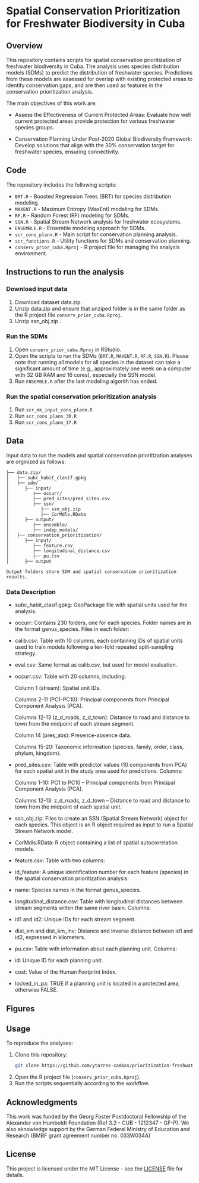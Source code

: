# Spatial Conservation Prioritization for Freshwater Biodiversity in Cuba

## Overview
This repository contains scripts for spatial conservation prioritization of freshwater biodiversity in Cuba. The analysis uses species distribution models (SDMs) to predict the distribution of freshwater species. Predictions from these models are assessed for overlap with existing protected areas to identify conservation gaps, and are then used as features in the conservation prioritization analysis.

The main objectives of this work are:

- Assess the Effectiveness of Current Protected Areas: Evaluate how well current protected areas provide protection for various freshwater species groups.

- Conservation Planning Under Post-2020 Global Biodiversity Framework: Develop solutions that align with the 30% conservation target for freshwater species, ensuring connectivity.

## Code
The repository includes the following scripts:

- `BRT.R` - Boosted Regression Trees (BRT) for species distribution modeling.
- `MAXENT.R` - Maximum Entropy (MaxEnt) modeling for SDMs.
- `RF.R` - Random Forest (RF) modeling for SDMs.
- `SSN.R` - Spatial Stream Network analysis for freshwater ecosystems.
- `ENSEMBLE.R` - Ensemble modeling approach for SDMs.
- `scr_cons_plann.R` - Main script for conservation planning analysis.
- `scr_functions.R` - Utility functions for SDMs and conservation planning.
- `conserv_prior_cuba.Rproj` - R project file for managing the analysis environment.

## Instructions to run the analysis 
### Download input data

1. Download dataset data.zip.
2. Unzip data.zip and ensure that unziped folder is in the same folder as the R project file `conserv_prior_cuba.Rproj`.
3. Unzip ssn_obj.zip .

### Run the SDMs

1. Open `conserv_prior_cuba.Rproj` in RStudio.
2. Open the scripts to run the SDMs (`BRT.R`, `MAXENT.R`, `RF.R`, `SSN.R`). 
Please note that running all models for all species in the dataset can take a significant amount of 
time (e.g., approximately one week on a computer with 32 GB RAM and 16 cores), especially the SSN model.
3. Run `ENSEMBLE.R` after the last modeling algorith has ended.

### Run the spatial conservation prioritization analysis

1. Run `scr_mk_input_cons_plann.R`
2. Run `scr_cons_plann_30.R`
2. Run `scr_cons_plann_17.R`

## Data 

Input data to run the models and spatial conservation prioritization analyses are orginized as follows:

```
├── data.zip/
│   ├── subc_habit_clasif.gpkg
│   ├── sdm/
│      ├── input/
│         ├── occurr/
│         ├── pred_sites/pred_sites.csv
│         ├── ssn/
│            ├── ssn_obj.zip 
│            ├── CorMdls.RData
│      ├── output/
│         ├── ensemble/
│         ├── indep_models/
│   ├── conservation_prioritization/
│      ├── input/
│         ├── feature.csv
│         ├── longitudinal_distance.csv
│         ├── pu.csv
│      ├── output

Output folders store SDM and spatial conservation prioritization results.

```

### Data Description

- subc_habit_clasif.gpkg: GeoPackage file with spatial units used for the analysis.

- occurr: Contains 230 folders, one for each species. Folder names are in the format genus_species. Files in each folder:

- calib.csv: Table with 10 columns, each containing IDs of spatial units used to train models following a ten-fold repeated split-sampling strategy.

- eval.csv: Same format as calib.csv, but used for model evaluation.

- occurr.csv: Table with 20 columns, including:

   Column 1 (stream): Spatial unit IDs.

   Columns 2-11 (PC1-PC10): Principal components from Principal Component Analysis (PCA).

   Columns 12-13 (z_d_roads, z_d_town): Distance to road and distance to town from the midpoint of each stream segment.

   Column 14 (pres_abs): Presence-absence data.

   Columns 15-20: Taxonomic information (species, family, order, class, phylum, kingdom).

- pred_sites.csv: Table with predictor values (10 components from PCA) for each spatial unit in the study area used for predictions. Columns:

   Columns 1-10: PC1 to PC10 – Principal components from Principal Component Analysis (PCA).

   Columns 12-13: z_d_roads, z_d_town – Distance to road and distance to town from the midpoint of each spatial unit.

- ssn_obj.zip: Files to create an SSN (Spatial Stream Network) object for each species. This object is an R object required as input to run a Spatial Stream Network model.

- CorMdls.RData: R object containing a list of spatial autocorrelation models.

- feature.csv: Table with two columns:

- id_feature: A unique identification number for each feature (species) in the spatial conservation prioritization analysis.

- name: Species names in the format genus_species.

- longitudinal_distance.csv: Table with longitudinal distances between stream segments within the same river basin. Columns:

- id1 and id2: Unique IDs for each stream segment.

- dist_km and dist_km_inv: Distance and inverse distance between id1 and id2, expressed in kilometers.

- pu.csv: Table with information about each planning unit. Columns:

- id: Unique ID for each planning unit.

- cost: Value of the Human Footprint Index.

- locked_in_pa: TRUE if a planning unit is located in a protected area, otherwise FALSE.



## Figures




## Usage
To reproduce the analyses:
1. Clone this repository:
   ```sh
   git clone https://github.com/ytorres-cambas/prioritization-freshwater-cuba
   ```
2. Open the R project file (`conserv_prior_cuba.Rproj`).
3. Run the scripts sequentially according to the workflow.

## Acknowledgments
This work was funded by the Georg Foster Postdoctoral Fellowship of the Alexander von Humboldt Foundation (Ref 3.2 - CUB - 1212347 - GF-P). We also aknowledge support by the German Federal Ministry of Education and Research (BMBF grant agreement number no. 033W034A)

## License
This project is licensed under the MIT License - see the [LICENSE](LICENSE) file for details.

